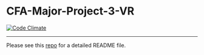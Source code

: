 # CFA-Major-Project-3-VR

[![Code Climate](https://codeclimate.com/github/arapl3y/CFA-Major-Project-3-Frontend/badges/gpa.svg)](https://codeclimate.com/github/arapl3y/CFA-Major-Project-3-Frontend)

---

Please see this [repo](https://github.com/arapl3y/CFA-Major-Project-3-Node) for a detailed README file.
